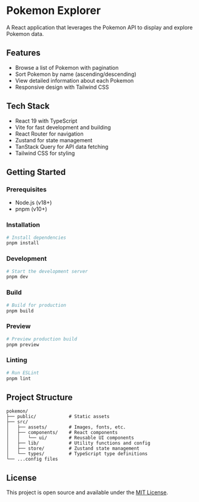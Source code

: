 # Pokemon Explorer

A React application that leverages the Pokemon API to display and explore Pokemon data.

## Features

- Browse a list of Pokemon with pagination
- Sort Pokemon by name (ascending/descending)
- View detailed information about each Pokemon
- Responsive design with Tailwind CSS

## Tech Stack

- React 19 with TypeScript
- Vite for fast development and building
- React Router for navigation
- Zustand for state management
- TanStack Query for API data fetching
- Tailwind CSS for styling

## Getting Started

### Prerequisites

- Node.js (v18+)
- pnpm (v10+)

### Installation

```bash
# Install dependencies
pnpm install
```

### Development

```bash
# Start the development server
pnpm dev
```

### Build

```bash
# Build for production
pnpm build
```

### Preview

```bash
# Preview production build
pnpm preview
```

### Linting

```bash
# Run ESLint
pnpm lint
```

## Project Structure

```
pokemon/
├── public/            # Static assets
├── src/
│   ├── assets/        # Images, fonts, etc.
│   ├── components/    # React components
│   │   └── ui/        # Reusable UI components
│   ├── lib/           # Utility functions and config
│   ├── store/         # Zustand state management
│   └── types/         # TypeScript type definitions
└── ...config files
```

## License

This project is open source and available under the [MIT License](LICENSE).
